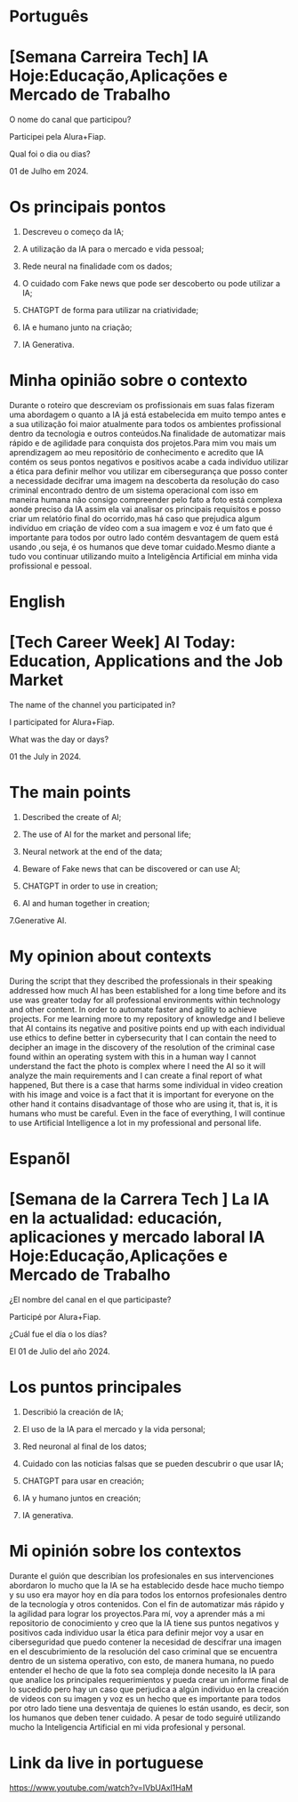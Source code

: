 
# Português 

# [Semana Carreira Tech] IA Hoje:Educação,Aplicações e Mercado de Trabalho

O nome do canal que participou?

Participei pela Alura+Fiap.

Qual foi o dia ou dias?

01 de Julho em 2024.


# Os principais pontos

 1. Descreveu o começo da IA;

2. A utilização da IA para o mercado e vida pessoal;

3. Rede neural  na finalidade com os dados;

4. O cuidado com Fake news  que pode ser descoberto ou pode utilizar a IA;

5. CHATGPT de forma para utilizar na  criatividade;

6. IA e humano junto na criação;

7. IA Generativa.


# Minha opinião sobre o contexto 

<p>Durante o roteiro que  descreviam os profissionais em suas falas fizeram uma abordagem o quanto a IA já está estabelecida em muito  tempo antes e a sua utilização foi maior atualmente para todos os ambientes profissional dentro da tecnologia e outros conteúdos.Na finalidade de automatizar mais rápido e de agilidade para  conquista dos projetos.Para mim vou mais um aprendizagem ao meu repositório de conhecimento e acredito que IA contém os seus pontos negativos e positivos acabe a cada indivíduo utilizar a ética para definir melhor vou utilizar em cibersegurança que posso conter a necessidade  decifrar uma imagem  na descoberta  da resolução do caso criminal encontrado dentro de um sistema  operacional com isso em maneira humana não consigo compreender pelo fato a foto está complexa aonde preciso  da IA assim ela vai analisar os principais requisitos e posso criar um relatório final  do ocorrido,mas há caso que prejudica algum indivíduo em criação de vídeo com a sua imagem e voz é um fato que  é importante para todos por outro lado contém desvantagem de quem está usando ,ou seja, é os humanos que deve tomar cuidado.Mesmo diante a tudo vou continuar utilizando muito a Inteligência Artificial em minha vida profissional e pessoal.</p>

   # English 
   
# [Tech Career Week] AI Today: Education, Applications and the Job Market

The name of the channel you participated in?

I participated for Alura+Fiap.

What was the day or days?

01 the July in 2024.


# The main points

1. Described the create of AI;

2. The use of AI for the market and personal life;

3. Neural network at the end of the data;

4. Beware of Fake news that can be discovered or can use AI;

5. CHATGPT in order to use in creation;

6. AI and human together in creation;

7.Generative AI.

# My opinion about contexts

<p>During the script that they described the professionals in their speaking addressed how much AI has been established for a long time before and its use was greater today for all professional environments within technology and other content. In order to automate faster and agility to achieve projects. For me learning  more to my repository of knowledge and I believe that AI contains its negative and positive points end up with each individual use ethics to define better  in cybersecurity that I can contain the need to decipher an image in the discovery of the resolution of the criminal case found within an operating system with this in a human way I cannot understand the fact the photo is complex where I need the AI so it will analyze the main requirements and I can create a final report of what happened, But there is a case that harms some individual in video creation with his image and voice is a fact that it is important for everyone on the other hand it contains disadvantage of those who are using it, that is, it is humans who must be careful. Even in the face of everything, I will continue to use Artificial Intelligence a lot in my professional and personal life.</p>

 # Espanõl 

 #  [Semana de la Carrera Tech ] La IA en la actualidad: educación, aplicaciones y mercado laboral IA Hoje:Educação,Aplicações e Mercado de Trabalho

¿El nombre del canal en el que participaste?

Participé por Alura+Fiap.

¿Cuál fue el día o los días?

El 01 de Julio del año 2024.


# Los puntos principales

 1. Describió la creación de IA;

2.  El uso de la IA para el mercado y la vida personal;

3. Red neuronal al final de los datos;

4. Cuidado con las noticias falsas que se pueden descubrir o que usar IA;

5. CHATGPT para usar en  creación;

6. IA y humano juntos en creación;

7. IA generativa.


#  Mi opinión sobre los contextos

<P>Durante el guión que describían los profesionales en sus intervenciones abordaron lo mucho que la IA se ha establecido desde hace mucho tiempo y su uso era mayor hoy en día para todos los entornos profesionales dentro de la tecnología y otros contenidos. Con el fin de automatizar más rápido y la agilidad para lograr los proyectos.Para mí, voy a aprender más a mi repositorio de conocimiento y creo que la IA tiene sus puntos negativos y positivos  cada individuo usar la ética para definir mejor voy a usar en ciberseguridad que puedo contener la necesidad de descifrar una imagen en el descubrimiento de la resolución del caso criminal que se encuentra dentro de un sistema operativo, con esto, de manera humana, no puedo entender el hecho de que la foto sea compleja donde necesito la IA para que analice los principales requerimientos y pueda crear un informe final de lo sucedido pero hay un caso que perjudica a algún individuo en la creación de videos con su imagen y voz es un hecho que es importante para todos por otro lado tiene una desventaja de quienes lo están usando, es decir, son los humanos  que deben tener cuidado. A pesar de todo seguiré utilizando mucho la Inteligencia Artificial en mi vida profesional y personal.</P>




# Link da live in portuguese


https://www.youtube.com/watch?v=IVbUAxl1HaM

